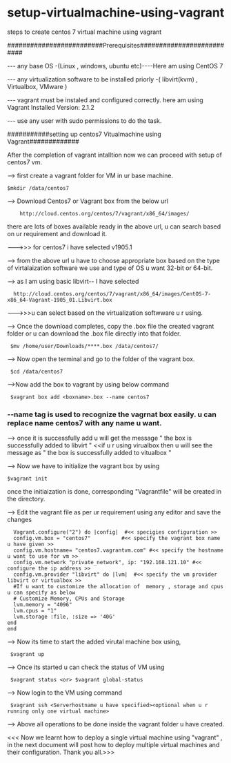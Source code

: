 # setup-virtualmachine-using-vagrant
steps to create centos 7 virtual machine using vagrant 

#########################Prerequisites##########################

--- any base OS -(Linux , windows, ubuntu etc)----Here am using CentOS 7


--- any virtualization software to be installed priorly -( libvirt(kvm) , Virtualbox, VMware )


--- vagrant must be instaled and configured correctly. here am using Vagrant Installed Version: 2.1.2


--- use any user with sudo permissions to do the task.


###########setting up centos7 Vitualmachine using Vagrant#############


After the completion of vagrant intalltion now we can proceed with setup of centos7 vm.

--> first create a vagrant folder for VM in ur base machine.
    
    $mkdir /data/centos7 

--> Download Centos7 or <the box u need> Vagrant box from the below url 

        http://cloud.centos.org/centos/7/vagrant/x86_64/images/
 
 there are lots of boxes available ready in the above url, u can search based on ur requirement and download it.
   
   --->>> for centos7 i have selected v1905.1

--> from the above url u have to choose appropriate box based on the type of virtalaization software we use and type of OS u want 32-bit or 64-bit.


--> as I am using basic libvirt-- I have selected 
      
      http://cloud.centos.org/centos/7/vagrant/x86_64/images/CentOS-7-x86_64-Vagrant-1905_01.Libvirt.box
  
  --->>>u can select based on the virtualization softwware u r using.


--> Once the download completes, copy the .box file the created vagrant folder or u can download the .box file directly into that folder.   
   
     $mv /home/user/Downloads/****.box /data/centos7/


--> Now open the terminal and go to the folder of the vagrant box.
   
     $cd /data/centos7

-->Now add the box to vagrant by using below command
   
     $vagrant box add <boxname>.box --name centos7  
    
   ### --name tag is used to recognize the vagrnat box easily. u can replace name centos7 with any name u want.


--> once it is successfully add u will get the message " the box is successfully added to libvirt " <<if u r using virualbox then u will see the message as " the box is successfully added to vitualbox " 


--> Now we have to initialize the vagrant box by using 
  
    $vagrant init
  
  once the initiaization is done, corresponding "Vagrantfile" will be created in the directory.

-->  Edit the vagrant file as per ur requirement using any editor and save the changes

      Vagrant.configure("2") do |config|  #<< specigies configuration >>
      config.vm.box = "centos7"          #<< specify the vagrant box name u have given >>
      config.vm.hostname= "centos7.vagrantvm.com" #<< specify the hostname u want to use for vm >>
      config.vm.network "private_network", ip: "192.168.121.10" #<< configure the ip address >>
      config.vm.provider "libvirt" do |lvm|  #<< specify the vm provider libvirt or virtualbox >>
      #If u want to customize the allocation of  memory , storage and cpus u can specify as below
      # Customize Memory, CPUs and Storage
      lvm.memory = "4096"
      lvm.cpus = "1"
      lvm.storage :file, :size => '40G'    
    end
    end
  
--> Now its time to start the added virutal machine box using,

     $vagrant up
     
--> Once its started u can check the status of VM using 
 
     $vagrant status <or> $vagrant global-status
     
--> Now login to the VM using command

     $vagrant ssh <Serverhostname u have specified><optional when u r running only one virtual machine>
     
--> Above all operations to be done inside the vagrant folder u have created. 

<<< Now we learnt how to deploy a single virtual machine using "vagrant" , in the next document will post how to deploy multiple virtual machines and their configuration. Thank you all.>>>
